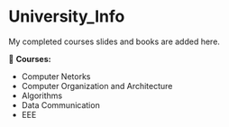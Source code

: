 # University_Info

My completed courses slides and books are added here. 

🧠 **Courses:** 

* Computer Netorks
* Computer Organization and Architecture
* Algorithms
* Data Communication
* EEE


